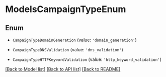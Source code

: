 # ModelsCampaignTypeEnum


## Enum

* `CampaignTypeDomainGeneration` (value: `'domain_generation'`)

* `CampaignTypeDNSValidation` (value: `'dns_validation'`)

* `CampaignTypeHTTPKeywordValidation` (value: `'http_keyword_validation'`)

[[Back to Model list]](../README.md#documentation-for-models) [[Back to API list]](../README.md#documentation-for-api-endpoints) [[Back to README]](../README.md)
